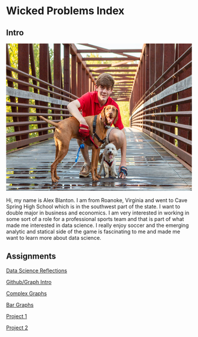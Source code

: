 # Wicked Problems Index

## Intro

<img src="IMG_3312.JPG" width="590" height="400" />

Hi, my name is Alex Blanton. I am from Roanoke, Virginia and went to Cave Spring High School which is in the southwest part of the state. I want to double major in business and economics. I am very interested in working in some sort of a role for a professional sports team and that is part of what made me interested in data science. I really enjoy soccer and the emerging analytic and statical side of the game is fascinating to me and made me want to learn more about data science. 

## Assignments

[Data Science Reflections](DSR.md)

[Github/Graph Intro](Practice1.md)

[Complex Graphs](Practice2.md)

[Bar Graphs](Practice3.md)

[Project 1](Teaching.md)


[Project 2](Project2.md)
